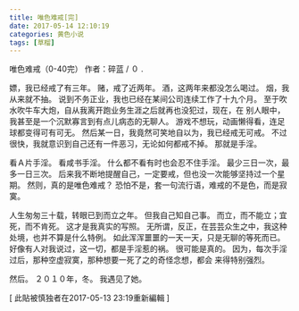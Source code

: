 ```yaml
---
title: 唯色难戒[完]
date: 2017-05-14 12:10:19
categories: 黄色小说
tags: [草榴]
---
```

唯色难戒（0-40完）  作者：碎蓝
/ ０ .

嫖，我已经戒了有三年。
赌，戒了近两年。
酒，这两年来都没怎么喝过。
烟，我从来就不抽。
说到不务正业，我也已经在某间公司连续工作了十九个月。
至于吹水吹牛车大炮，自从我离开跑业务生涯之后就再也没犯过，现在，在
别人眼中，我甚至是一个沉默寡言到有点儿病态的无聊人。
游戏不想玩，动画懒得看，连足球都变得可有可无。
然后某一日，我竟然可笑地自以为，我已经戒无可戒。
不过很快，我就意识到自己还有一件恶习，无论如何都戒不掉。
那就是手淫。

看Ａ片手淫。
看咸书手淫。
什么都不看有时也会忍不住手淫。
最少三日一次，最多一日三次。
后来我不断地提醒自己，一定要戒，但也没一次能够坚持过一个星期。
然则，真的是唯色难戒？
恐怕不是，套一句流行语，难戒的不是色，而是寂寞。

人生匆匆三十载，转眼已到而立之年。
但我自己知自己事。
而立，而不能立；宜死，而不肯死。
这才是我真实的写照。
无所谓，反正，在芸芸众生之中，我这种处境，也并不算是什么特例。
如此浑浑噩噩的一天一天，只是无聊的等死而已。
好像有人对我说过，这一切，都是手淫惹的祸。
很可能是真的。
因为，每次手淫过后，那种空虚寂寞，那种想要一死了之的奇怪念想，都会
来得特别强烈。

然后。
２０１０年，冬。
我遇见了她。


[ 此貼被慎独者在2017-05-13 23:19重新編輯 ]